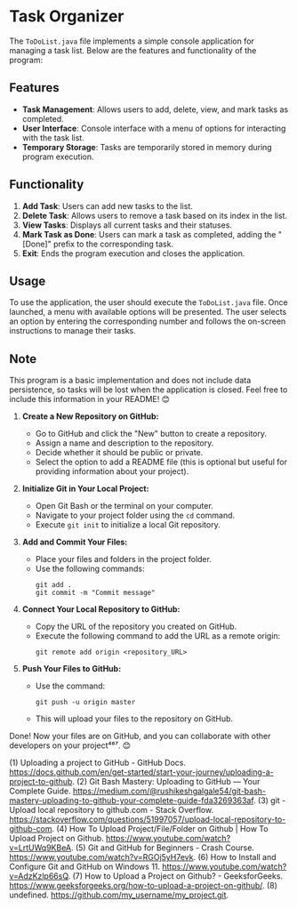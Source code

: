 # Task Organizer

The `ToDoList.java` file implements a simple console application for managing a task list. Below are the features and functionality of the program:

## Features
- **Task Management**: Allows users to add, delete, view, and mark tasks as completed.
- **User Interface**: Console interface with a menu of options for interacting with the task list.
- **Temporary Storage**: Tasks are temporarily stored in memory during program execution.

## Functionality
1. **Add Task**: Users can add new tasks to the list.
2. **Delete Task**: Allows users to remove a task based on its index in the list.
3. **View Tasks**: Displays all current tasks and their statuses.
4. **Mark Task as Done**: Users can mark a task as completed, adding the "[Done]" prefix to the corresponding task.
5. **Exit**: Ends the program execution and closes the application.

## Usage
To use the application, the user should execute the `ToDoList.java` file. Once launched, a menu with available options will be presented. The user selects an option by entering the corresponding number and follows the on-screen instructions to manage their tasks.

## Note
This program is a basic implementation and does not include data persistence, so tasks will be lost when the application is closed.
Feel free to include this information in your README! 😊




1. **Create a New Repository on GitHub:**
    - Go to GitHub and click the "New" button to create a repository.
    - Assign a name and description to the repository.
    - Decide whether it should be public or private.
    - Select the option to add a README file (this is optional but useful for providing information about your project).

2. **Initialize Git in Your Local Project:**
    - Open Git Bash or the terminal on your computer.
    - Navigate to your project folder using the `cd` command.
    - Execute `git init` to initialize a local Git repository.

3. **Add and Commit Your Files:**
    - Place your files and folders in the project folder.
    - Use the following commands:
        ```
        git add .
        git commit -m "Commit message"
        ```

4. **Connect Your Local Repository to GitHub:**
    - Copy the URL of the repository you created on GitHub.
    - Execute the following command to add the URL as a remote origin:
        ```
        git remote add origin <repository_URL>
        ```

5. **Push Your Files to GitHub:**
    - Use the command:
        ```
        git push -u origin master
        ```
    - This will upload your files to the repository on GitHub.

Done! Now your files are on GitHub, and you can collaborate with other developers on your project⁴⁶⁷. 😊

(1) Uploading a project to GitHub - GitHub Docs. https://docs.github.com/en/get-started/start-your-journey/uploading-a-project-to-github.
(2) Git Bash Mastery: Uploading to GitHub — Your Complete Guide. https://medium.com/@rushikeshgalgale54/git-bash-mastery-uploading-to-github-your-complete-guide-fda3269363af.
(3) git - Upload local repository to github.com - Stack Overflow. https://stackoverflow.com/questions/51997057/upload-local-repository-to-github-com.
(4) How To Upload Project/File/Folder on Github | How To Upload Project on Github. https://www.youtube.com/watch?v=LrtUWq9KBeA.
(5) Git and GitHub for Beginners - Crash Course. https://www.youtube.com/watch?v=RGOj5yH7evk.
(6) How to Install and Configure Git and GitHub on Windows 11. https://www.youtube.com/watch?v=AdzKzlp66sQ.
(7) How to Upload a Project on Github? - GeeksforGeeks. https://www.geeksforgeeks.org/how-to-upload-a-project-on-github/.
(8) undefined. https://github.com/my_username/my_project.git.

